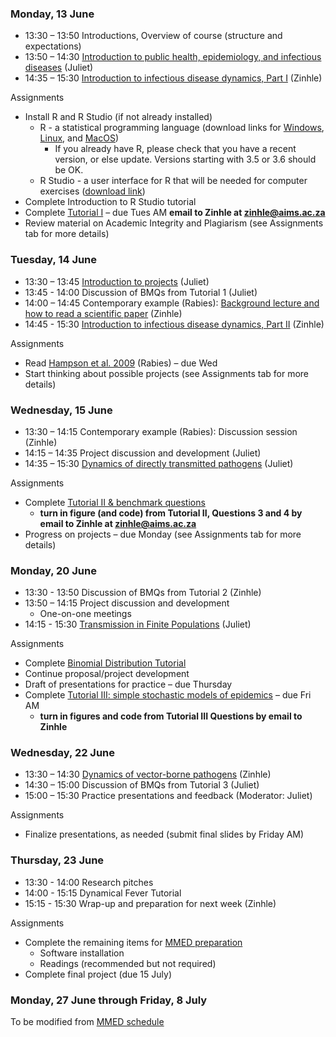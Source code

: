 <div markdown="1">

### Monday, 13 June

-  13:30 – 13:50 Introductions, Overview of course (structure and expectations)
-  13:50 – 14:30 [Introduction to public health, epidemiology, and infectious diseases]({{page.repo}}/raw/master/lectures/Intro_PH_Epi_ID.pdf) (Juliet)
-  14:35 – 15:30 [Introduction to infectious disease dynamics, Part I]({{page.repo}}/raw/master/lectures/Intro_ID_Dynamics_I.pdf) (Zinhle)

Assignments

- Install R and R Studio (if not already installed)
    - R - a statistical programming language (download links for [Windows](http://cran.r-project.org/bin/windows/base/), [Linux](http://cran.r-project.org/bin/linux/), and [MacOS](http://cran.r-project.org/bin/macosx/))
        - If you already have R, please check that you have a recent version, or else update. Versions starting with 3.5 or 3.6 should be OK.
    - R Studio - a user interface for R that will be needed for computer exercises ([download link](http://www.rstudio.com/products/rstudio/download/))
- Complete Introduction to R Studio tutorial
- Complete [Tutorial I](#computerlabs) – due Tues AM **email to Zinhle at zinhle@aims.ac.za**
- Review material on Academic Integrity and Plagiarism (see Assignments tab for more details)

### Tuesday, 14 June

-  13:30 – 13:45 [Introduction to projects]({{page.repo}}/raw/master/Project_guidelines.pdf) (Juliet)
- 13:45 - 14:00 Discussion of BMQs from Tutorial 1 (Juliet)
-  14:00 – 14:45 Contemporary example (Rabies): [Background lecture and how to read a scientific paper]({{page.repo}}/raw/master/lectures/How_to_read_exRabies.pdf) (Zinhle)
- 14:45 - 15:30 [Introduction to infectious disease dynamics, Part II]({{page.repo}}/raw/master/lectures/Intro_ID_Dynamics_II.pdf) (Zinhle)

Assignments

- Read [Hampson et al. 2009]({{page.repo}}/raw/master/readings/Hampson2009.pdf) (Rabies) – due Wed
- Start thinking about possible projects (see Assignments tab for more details)

### Wednesday, 15 June

-  13:30 – 14:15 Contemporary example (Rabies): Discussion session (Zinhle)
-  14:15 – 14:35 Project discussion and development (Juliet)
-  14:35 – 15:30 [Dynamics of directly transmitted pathogens]({{page.repo}}/raw/master/lectures/Intro_ID_Dynamics_III.pdf) (Juliet)

Assignments

- Complete [Tutorial II & benchmark questions](#computerlabs)
    - **turn in figure (and code) from Tutorial II,  Questions 3 and 4 by email to Zinhle at zinhle@aims.ac.za**
- Progress on projects – due Monday (see Assignments tab for more details)

### Monday, 20 June

-  13:30 - 13:50  Discussion of BMQs from Tutorial 2 (Zinhle)
-  13:50 – 14:15 Project discussion and development
    - One-on-one meetings
-  14:15 - 15:30 [Transmission in Finite Populations]({{page.repo}}/raw/master/lectures/FinitePopModels.pdf) (Juliet)

Assignments

- Complete [Binomial Distribution Tutorial](#computerlabs)
- Continue proposal/project development
- Draft of presentations for practice – due Thursday
- Complete [Tutorial III: simple stochastic models of epidemics](#computerlabs) – due Fri AM
    - **turn in figures and code from Tutorial III Questions by email to Zinhle**

### Wednesday, 22 June

- 13:30 – 14:30 [Dynamics of vector-borne pathogens]({{page.repo}}/raw/master/lectures/Dynamics_VB_Pathogens.pdf) (Zinhle)
- 14:30 – 15:00  Discussion of BMQs from Tutorial 3 (Juliet)
- 15:00 – 15:30 Practice presentations and feedback (Moderator: Juliet)

Assignments

- Finalize presentations, as needed (submit final slides by Friday AM)

### Thursday, 23 June

- 13:30 - 14:00 Research pitches
- 14:00 - 15:15 Dynamical Fever Tutorial
- 15:15 - 15:30 Wrap-up and preparation for next week (Zinhle)

Assignments

- Complete the remaining items for [MMED preparation](http://www.ici3d.org/MMED/preparation/)
    - Software installation
    - Readings (recommended but not required)
- Complete final project (due 15 July)

### Monday, 27 June through Friday, 8 July

To be modified from [MMED schedule](http://www.ici3d.org/MMED/schedule)

</div>
